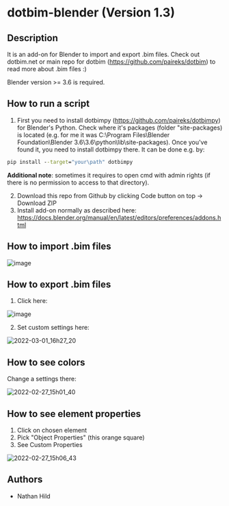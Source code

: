 # dotbim-blender (Version 1.3)

## Description

It is an add-on for Blender to import and export .bim files. Check out dotbim.net or main repo for dotbim (https://github.com/paireks/dotbim) to read more about .bim files :)

Blender version >= 3.6 is required.

## How to run a script

1. First you need to install dotbimpy (https://github.com/paireks/dotbimpy) for Blender's Python. Check where it's packages (folder "site-packages) is located (e.g. for me it was C:\Program Files\Blender Foundation\Blender 3.6\3.6\python\lib\site-packages). Once you've found it, you need to install dotbimpy there. It can be done e.g. by:
```cmd
pip install --target="your\path" dotbimpy
```
**Additional note**: sometimes it requires to open cmd with admin rights (if there is no permission to access to that directory).

2. Download this repo from Github by clicking Code button on top -> Download ZIP
3. Install add-on normally as described here: https://docs.blender.org/manual/en/latest/editors/preferences/addons.html

## How to import .bim files

![image](https://user-images.githubusercontent.com/47977819/156197378-2735f7af-26c3-41b7-ab60-09925d0d4837.png)

## How to export .bim files

1. Click here:

![image](https://user-images.githubusercontent.com/47977819/156197550-f504a6af-e636-4478-8e8a-82bc0b42c20c.png)

2. Set custom settings here:

![2022-03-01_16h27_20](https://user-images.githubusercontent.com/47977819/156197614-4ad4f95b-550c-4e21-9569-684ea73ad1d8.png)


## How to see colors

Change a settings there:

![2022-02-27_15h01_40](https://user-images.githubusercontent.com/47977819/155885542-71111efa-5cf8-4ef5-8410-28addb5adb0f.png)

## How to see element properties

1. Click on chosen element
2. Pick "Object Properties" (this orange square)
3. See Custom Properties

![2022-02-27_15h06_43](https://user-images.githubusercontent.com/47977819/155885748-ac813c5e-4427-4807-97f2-b92cc6284da1.png)

## Authors

- Nathan Hild
